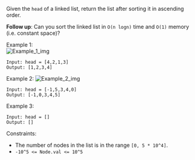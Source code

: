 Given the `head` of a linked list, return the list after sorting it in ascending order.

**Follow up**: Can you sort the linked list in `O(n logn)` time and `O(1)` memory (i.e. constant space)?

Example 1:  
![Example_1_img](https://assets.leetcode.com/uploads/2020/09/14/sort_list_1.jpg)
```
Input: head = [4,2,1,3]
Output: [1,2,3,4]
```
Example 2:
![Example_2_img](https://assets.leetcode.com/uploads/2020/09/14/sort_list_2.jpg)
```
Input: head = [-1,5,3,4,0]
Output: [-1,0,3,4,5]
```
Example 3:
```
Input: head = []
Output: []
``` 

Constraints:
- The number of nodes in the list is in the range `[0, 5 * 10^4]`.
- `-10^5 <= Node.val <= 10^5`
